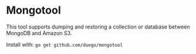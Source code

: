 # Mongotool

This tool supports dumping and restoring a collection or database between MongoDB and Amazon S3.

Install with:
`go get github.com/duego/mongotool`
